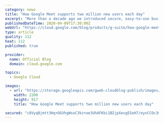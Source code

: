 ```yaml
---
category: news
title: "How Google Meet supports two million new users each day"
excerpt: "More than a decade ago we introduced secure, easy-to-use business collaboration and productivity apps (now known as G Suite), and we envisioned a new way of working in the cloud. And although we always knew the value of cloud-based collaboration, it is more important than ever at a time like this. Over"
publishedDateTime: 2020-04-09T17:30:00Z
webUrl: "https://cloud.google.com/blog/products/g-suite/how-google-meet-supports-two-million-new-users-each-day/"
type: article
quality: 112
heat: 112
published: true

provider:
  name: Official Blog
  domain: cloud.google.com

topics:
  - Google Cloud

images:
  - url: "https://storage.googleapis.com/gweb-cloudblog-publish/images/Google_Meet.max-2200x2200.jpg"
    width: 2200
    height: 917
    title: "How Google Meet supports two million new users each day"

secured: "c8VyqBjmtt3Hq+OGVhgWsoC3kz+oe3UhAFKbi1BIjpXevgESeH7/eynCCOc3mKVDB+nx81gkPqnCVOS4NVwCI3enMfZfXFSHGo/B7eZMrYLrsSZBFl22yEajIOBrNXODbQrVhbVr+WLp2pZi0UqRayubEhzBSwMNV5BAwc3o2yYb5bM+NCdAuNbWPNHZv2wNY+oQI2SeOfQgEsRl/06Xn9ul4K8Z88r6yas0nbmimzK4HrL2/NrnESToONQLTfT4xGXUjmCD8GxlbCIFi6uRpaLBfAL9YQa8S8zTYfwcRvVN932Kgz8gYKeOq7Jv1NbG3qGJeiqfRAeaEUWlEI7hmA==;LmyjJtmdvINjSHo0SMxPpQ=="
---
```


